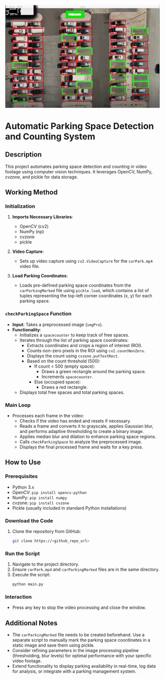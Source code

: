 ![Project Screenshot](https://github.com/LearnCode801/Car-Parking-Project/blob/main/Screenshot%202024-10-30%20163554.png)


# Automatic Parking Space Detection and Counting System

## Description

This project automates parking space detection and counting in video footage using computer vision techniques. It leverages OpenCV, NumPy, cvzone, and pickle for data storage.

## Working Method

### Initialization

1. **Imports Necessary Libraries**:
   - OpenCV (cv2)
   - NumPy (np)
   - cvzone
   - pickle

2. **Video Capture**:
   - Sets up video capture using `cv2.VideoCapture` for the `carPark.mp4` video file.

3. **Load Parking Coordinates**:
   - Loads pre-defined parking space coordinates from the `carParkingMarked` file using `pickle.load`, which contains a list of tuples representing the top-left corner coordinates (x, y) for each parking space.

### `checkParkingSpace` Function

- **Input**: Takes a preprocessed image (`imgPro`).
- **Functionality**:
  - Initializes a `spacecounter` to keep track of free spaces.
  - Iterates through the list of parking space coordinates:
    - Extracts coordinates and crops a region of interest (ROI).
    - Counts non-zero pixels in the ROI using `cv2.countNonZero`.
    - Displays the count using `cvzone.putTextRect`.
    - Based on the count threshold (500):
      - If count < 500 (empty space):
        - Draws a green rectangle around the parking space.
        - Increments `spacecounter`.
      - Else (occupied space):
        - Draws a red rectangle.
  - Displays total free spaces and total parking spaces.

### Main Loop

- Processes each frame in the video:
  - Checks if the video has ended and resets if necessary.
  - Reads a frame and converts it to grayscale, applies Gaussian blur, and performs adaptive thresholding to create a binary image.
  - Applies median blur and dilation to enhance parking space regions.
  - Calls `checkParkingSpace` to analyze the preprocessed image.
  - Displays the final processed frame and waits for a key press.

## How to Use

### Prerequisites

- Python 3.x
- OpenCV: `pip install opencv-python`
- NumPy: `pip install numpy`
- cvzone: `pip install cvzone`
- Pickle (usually included in standard Python installations)

### Download the Code

1. Clone the repository from GitHub:
   ```bash
   git clone https://<github_repo_url>
   ```

### Run the Script

1. Navigate to the project directory.
2. Ensure `carPark.mp4` and `carParkingMarked` files are in the same directory.
3. Execute the script:
   ```bash
   python main.py
   ```

### Interaction

- Press any key to stop the video processing and close the window.

## Additional Notes

- The `carParkingMarked` file needs to be created beforehand. Use a separate script to manually mark the parking space coordinates in a static image and save them using pickle.
- Consider refining parameters in the image processing pipeline (thresholding, blur levels) for optimal performance with your specific video footage.
- Extend functionality to display parking availability in real-time, log data for analysis, or integrate with a parking management system.


```

